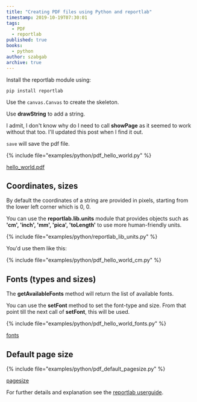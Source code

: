 ```yaml
---
title: "Creating PDF files using Python and reportlab"
timestamp: 2019-10-19T07:30:01
tags:
  - PDF
  - reportlab
published: true
books:
  - python
author: szabgab
archive: true
---
```



Install the reportlab module using:

```
pip install reportlab
```


Use the `canvas.Canvas` to create the skeleton.

Use <b>drawString</b> to add a string.

I admit, I don't know why do I need to call <b>showPage</b> as it seemed to work without that too. I'll updated this
post when I find it out.

`save` will save the pdf file.

{% include file="examples/python/pdf_hello_world.py" %}

[hello_world.pdf](/static/pdf/hello_world.pdf)


## Coordinates, sizes

By default the coordinates of a string are provided in pixels, starting from the lower left corner which is 0, 0.

You can use the <b>reportlab.lib.units</b> module that provides objects such as <b>'cm', 'inch', 'mm', 'pica', 'toLength'</b>
to use more human-friendly units.

{% include file="examples/python/reportlab_lib_units.py" %}

You'd use them like this:

{% include file="examples/python/pdf_hello_world_cm.py" %}


## Fonts (types and sizes)

The <b>getAvailableFonts</b> method will return the list of available fonts.

You can use the <b>setFont</b> method to set the font-type and size. From that point till the next call of
<b>setFont</b>, this will be used.

{% include file="examples/python/pdf_hello_world_fonts.py" %}

[fonts](/static/pdf/hello_world_fonts.pdf)


## Default page size

{% include file="examples/python/pdf_default_pagesize.py" %}

[pagesize](/static/pdf/pagesize.pdf)

For further details and explanation see the [reportlab userguide](https://www.reportlab.com/docs/reportlab-userguide.pdf).

